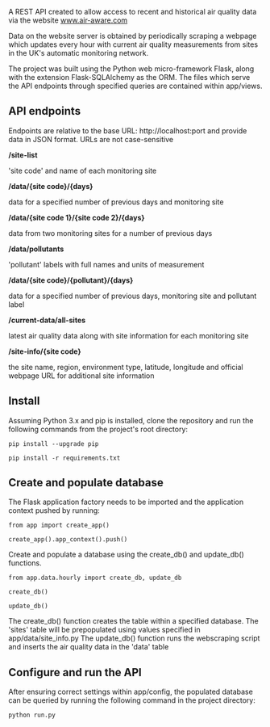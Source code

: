 A REST API created to allow access to recent and historical air quality data via the website www.air-aware.com

Data on the website server is obtained by periodically scraping a webpage which updates every hour with current air quality measurements from sites in the UK's automatic monitoring network.

The project was built using the Python web micro-framework Flask, along with the extension Flask-SQLAlchemy as the ORM. The files which serve the API endpoints through specified queries are contained within app/views.

API endpoints
-------------

Endpoints are relative to the base URL: http://localhost:port and provide data in JSON format.
URLs are not case-sensitive


**/site-list**

'site code' and name of each monitoring site

**/data/{site code}/{days}**

data for a specified number of previous days and monitoring site


**/data/{site code 1}/{site code 2}/{days}**

data from two monitoring sites for a number of previous days


**/data/pollutants**

'pollutant' labels with full names and units of measurement


**/data/{site code}/{pollutant}/{days}**

data for a specified number of previous days, monitoring site and pollutant label


**/current-data/all-sites**

latest air quality data along with site information for each monitoring site

**/site-info/{site code}**

the site name, region, environment type, latitude, longitude and official webpage URL for additional site information


Install
-------

Assuming Python 3.x and pip is installed, clone the repository and run the following commands from the project's root directory:

    pip install --upgrade pip

    pip install -r requirements.txt


Create and populate database
----------------------------
The Flask application factory needs to be imported and the application context pushed by running:

    from app import create_app()

    create_app().app_context().push()

Create and populate a database using the create_db() and update_db() functions.

    from app.data.hourly import create_db, update_db

    create_db()

    update_db()

The create_db() function creates the table within a specified database. The 'sites' table will be prepopulated using values specified in app/data/site_info.py
The update_db() function runs the webscraping script and inserts the air quality data in the 'data' table


Configure and run the API
--------------------------
After ensuring correct settings within app/config, the populated database can be queried by running the following command in the project directory:

    python run.py




